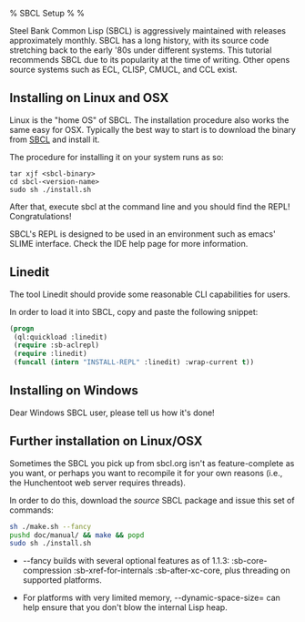 % SBCL Setup
%
%

Steel Bank Common Lisp (SBCL) is aggressively maintained with releases
approximately monthly. SBCL has a long history, with its source code
stretching back to the early '80s under different systems. This
tutorial recommends SBCL due to its popularity at the time of
writing. Other opens source systems such as ECL, CLISP, CMUCL, and CCL
exist.

Installing on Linux and OSX
---

Linux is the "home OS" of SBCL. The installation procedure also works
the same easy for OSX. Typically the best way to start is to download
the binary from [SBCL](http://www.sbcl.org) and install it.

The procedure for installing it on your system runs as so:

```
tar xjf <sbcl-binary>
cd sbcl-<version-name>
sudo sh ./install.sh
```

After that, execute sbcl at the command line and you should find the
REPL! Congratulations!

SBCL's REPL is designed to be used in an environment such as
emacs' SLIME interface. Check the IDE help page for more information.

Linedit
---

The tool Linedit should provide some reasonable CLI capabilities for
users.

In order to load it into SBCL, copy and paste the following snippet:

```Commonlisp
(progn
 (ql:quickload :linedit)
 (require :sb-aclrepl)
 (require :linedit)
 (funcall (intern "INSTALL-REPL" :linedit) :wrap-current t))
```

Installing on Windows
---
Dear Windows SBCL user, please tell us how it's done!


Further installation on Linux/OSX
---
Sometimes the SBCL you pick up from sbcl.org isn't as feature-complete
as you want, or perhaps you want to recompile it for your own reasons
(i.e., the Hunchentoot web server requires threads).

In order to do this, download the *source* SBCL package and issue this
set of commands:

```Bash
sh ./make.sh --fancy
pushd doc/manual/ && make && popd
sudo sh ./install.sh
```

* --fancy builds with several optional features as of 1.1.3:
  :sb-core-compression :sb-xref-for-internals :sb-after-xc-core, plus
  threading on supported platforms.

* For platforms with very limited memory, --dynamic-space-size=<MB>
  can help ensure that you don't blow the internal Lisp heap.
